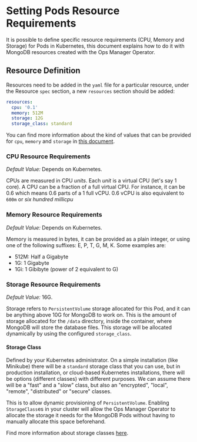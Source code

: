 # Setting Pods Resource Requirements #

It is possible to define specific resource requirements (CPU, Memory
and Storage) for Pods in Kubernetes, this document explains how to do
it with MongoDB resources created with the Ops Manager Operator.

## Resource Definition ##

Resources need to be added in the `yaml` file for a particular
resource, under the Resource `spec` section, a new `resources` section
should be added:

``` yaml
resources:
  cpu: '0.1'
  memory: 512M
  storage: 12G
  storage_class: standard
```

You can find more information about the kind of values that can be
provided for `cpu`, `memory` and `storage` in [this document](https://kubernetes.io/docs/concepts/configuration/manage-compute-resources-container/).

### CPU Resource Requirements ###

*Default Value:* Depends on Kubernetes.

CPUs are measured in CPU *units*. Each *unit* is a virtual CPU (let's
say 1 core). A CPU can be a fraction of a full virtual CPU. For
instance, it can be 0.6 which means 0.6 parts of a 1 full vCPU. 0.6
vCPU is also equivalent to `600m` or *six hundred millicpu*

### Memory Resource Requirements ###

*Default Value:* Depends on Kubernetes.

Memory is measured in bytes, it can be provided as a plain integer, or
using one of the following suffixes: E, P, T, G, M, K. Some examples
are:

* 512M: Half a Gigabyte
* 1G: 1 Gigabyte
* 1Gi: 1 Gibibyte (power of 2 equivalent to G)

### Storage Resource Requirements ###

*Default Value:* 16G.

Storage refers to `PersistentVolume` storage allocated for this Pod, and
it can be anything above 10G for MongoDB to work on. This is the
amount of storage allocated for the `/data` directory, inside the
container,  where MongoDB will store the database files. This storage
will be allocated dynamically by using the configured `storage_class`.

#### Storage Class ####

Defined by your Kubernetes administrator. On a simple installation
(like Minikube) there will be a `standard` storage class that you can
use, but in production installation, or cloud-based Kubernetes
installations, there will be options (different classes) with
different purposes. We can assume there will be a "fast" and a "slow"
class, but also an "encrypted", "local", "remote", "distributed" or
"secure" classes.

This is to allow dynamic provisioning of `PersistentVolume`. Enabling
`StorageClass`es in your cluster will allow the Ops Manager Operator
to allocate the storage it needs for the MongoDB Pods without having
to manually allocate this space beforehand.

Find more information about storage classes
[here](https://kubernetes.io/docs/concepts/storage/storage-classes/).
